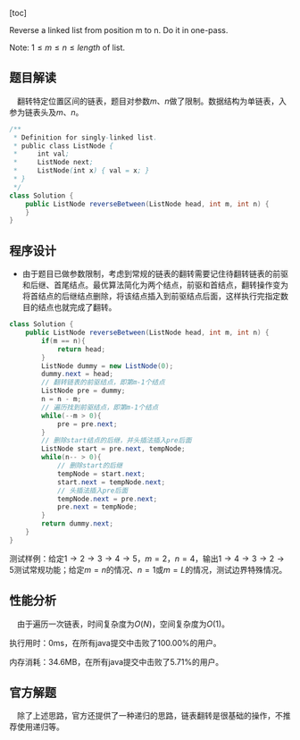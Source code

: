 [toc]

Reverse a linked list from position m to n. Do it in one-pass.

Note: $1 \le m \le n \le length$ of list.



## 题目解读

&emsp;翻转特定位置区间的链表，题目对参数$m$、$n$做了限制。数据结构为单链表，入参为链表头及$m$、$n$。

```java
/**
 * Definition for singly-linked list.
 * public class ListNode {
 *     int val;
 *     ListNode next;
 *     ListNode(int x) { val = x; }
 * }
 */
class Solution {
    public ListNode reverseBetween(ListNode head, int m, int n) {
    }
}
```

## 程序设计

* 由于题目已做参数限制，考虑到常规的链表的翻转需要记住待翻转链表的前驱和后继、首尾结点。最优算法简化为两个结点，前驱和首结点，翻转操作变为将首结点的后继结点删除，将该结点插入到前驱结点后面，这样执行完指定数目的结点也就完成了翻转。

```java
class Solution {
    public ListNode reverseBetween(ListNode head, int m, int n) {
        if(m == n){
            return head;
        }
        ListNode dummy = new ListNode(0);
        dummy.next = head;
        // 翻转链表的前驱结点，即第m-1个结点
        ListNode pre = dummy;
        n = n - m;
        // 遍历找到前驱结点，即第m-1个结点
        while(--m > 0){
            pre = pre.next;
        }
        // 删除start结点的后继，并头插法插入pre后面
        ListNode start = pre.next, tempNode;
        while(n-- > 0){
            // 删除start的后继
            tempNode = start.next;
            start.next = tempNode.next;
            // 头插法插入pre后面
            tempNode.next = pre.next;
            pre.next = tempNode;
        }
        return dummy.next;
    }   
}
```

测试样例：给定$1 \to 2 \to 3 \to 4 \to 5$，$m=2$，$n = 4$，输出$1 \to 4 \to 3 \to 2 \to 5$测试常规功能；给定$m=n$的情况、$n=1$或$m=L$的情况，测试边界特殊情况。

## 性能分析

&emsp;由于遍历一次链表，时间复杂度为$O(N)$，空间复杂度为$O(1)$。

执行用时：0ms，在所有java提交中击败了100.00%的用户。

内存消耗：34.6MB，在所有java提交中击败了5.71%的用户。

## 官方解题

&emsp;除了上述思路，官方还提供了一种递归的思路，链表翻转是很基础的操作，不推荐使用递归等。